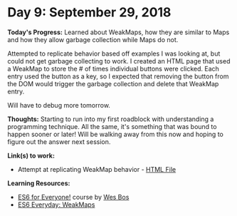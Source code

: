 # Day 9: September 29, 2018

**Today's Progress:** Learned about WeakMaps, how they are similar to Maps and how they allow garbage collection while Maps do not.

Attempted to replicate behavior based off examples I was looking at, but could not get garbage collecting to work. I created an HTML page that used a WeakMap to store the # of times individual buttons were clicked. Each entry used the button as a key, so I expected that removing the button from the DOM would trigger the garbage collection and delete that WeakMap entry.

Will have to debug more tomorrow.

**Thoughts:** Starting to run into my first roadblock with understanding a programming technique. All the same, it's something that was bound to happen sooner or later! Will be walking away from this now and hoping to figure out the answer next session.

**Link(s) to work:**
* Attempt at replicating WeakMap behavior - [HTML File](https://github.com/mccoyrjm/100-days-of-code/blob/master/work/js/weak-maps.html)

**Learning Resources:**
* [ES6 for Everyone!](https://es6.io/) course by [Wes Bos](https://wesbos.com/)
* [ES6 Everyday: WeakMaps](https://www.loganfranken.com/blog/890/es6-everyday-weakmaps/)
